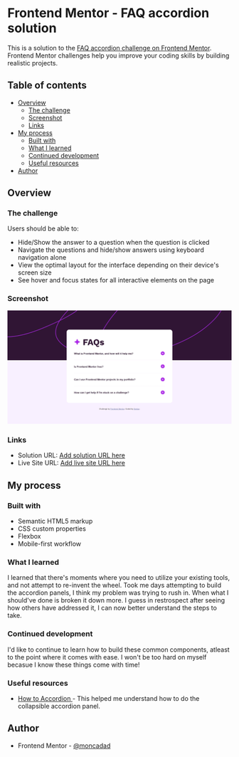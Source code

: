 # Frontend Mentor - FAQ accordion solution

This is a solution to the [FAQ accordion challenge on Frontend Mentor](https://www.frontendmentor.io/challenges/faq-accordion-wyfFdeBwBz). Frontend Mentor challenges help you improve your coding skills by building realistic projects.

## Table of contents

- [Overview](#overview)
  - [The challenge](#the-challenge)
  - [Screenshot](#screenshot)
  - [Links](#links)
- [My process](#my-process)
  - [Built with](#built-with)
  - [What I learned](#what-i-learned)
  - [Continued development](#continued-development)
  - [Useful resources](#useful-resources)
- [Author](#author)

## Overview

### The challenge

Users should be able to:

- Hide/Show the answer to a question when the question is clicked
- Navigate the questions and hide/show answers using keyboard navigation alone
- View the optimal layout for the interface depending on their device's screen size
- See hover and focus states for all interactive elements on the page

### Screenshot

![](./screenshot.jpg)

### Links

- Solution URL: [Add solution URL here](https://your-solution-url.com)
- Live Site URL: [Add live site URL here](https://your-live-site-url.com)

## My process

### Built with

- Semantic HTML5 markup
- CSS custom properties
- Flexbox
- Mobile-first workflow

### What I learned

I learned that there's moments where you need to utilize your existing tools, and not attempt to re-invent the wheel.
Took me days attempting to build the accordion panels, I think my problem was trying to rush in. When what I should've done is broken it down more. I guess in restrospect after seeing how others have addressed it, I can now better understand the steps to take.

### Continued development

I'd like to continue to learn how to build these common components, atleast to the point where it comes with ease.
I won't be too hard on myself becasue I know these things come with time!

### Useful resources

- [How to Accordion ](https://www.w3schools.com/howto/howto_js_accordion.asp) - This helped me understand how to do the collapsible accordion panel.

## Author

- Frontend Mentor - [@moncadad](https://www.frontendmentor.io/profile/moncadad)
